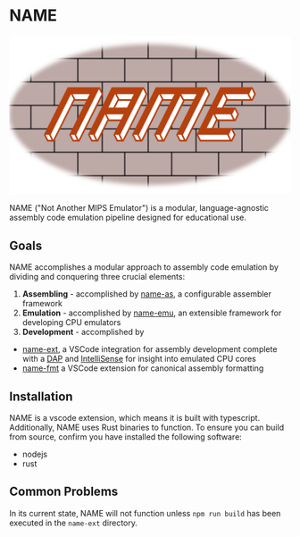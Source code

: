 # NAME

![logo](logo/logo.png)

NAME ("Not Another MIPS Emulator") is a modular, language-agnostic assembly code emulation pipeline designed for educational use.

## Goals

NAME accomplishes a modular approach to assembly code emulation by dividing and conquering three crucial elements:

1. **Assembling** - accomplished by [name-as](name-as), a configurable assembler framework 
2. **Emulation** - accomplished by [name-emu](name-emu), an extensible framework for developing CPU emulators
3. **Development** - accomplished by 
  - [name-ext](name-ext), a VSCode integration for assembly development complete with a [DAP](https://microsoft.github.io/debug-adapter-protocol//) and [IntelliSense](https://learn.microsoft.com/en-us/visualstudio/ide/using-intellisense) for insight into emulated CPU cores
  - [name-fmt](name-fmt) a VSCode extension for canonical assembly formatting

## Installation

NAME is a vscode extension, which means it is built with typescript. Additionally, NAME uses Rust binaries to function. To ensure you can build from source, confirm you have installed the following software:
 - nodejs
 - rust

## Common Problems

In its current state, NAME will not function unless `npm run build` has been executed in the `name-ext` directory.